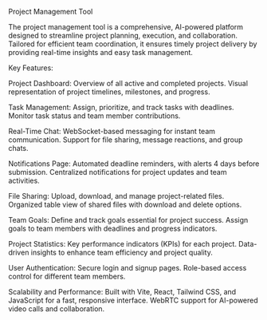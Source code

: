 Project Management Tool

The project management tool is a comprehensive, AI-powered platform designed to streamline project planning, execution, and collaboration. Tailored for efficient team coordination, it ensures timely project delivery by providing real-time insights and easy task management.

Key Features:

Project Dashboard:
Overview of all active and completed projects.
Visual representation of project timelines, milestones, and progress.

Task Management:
Assign, prioritize, and track tasks with deadlines.
Monitor task status and team member contributions.

Real-Time Chat:
WebSocket-based messaging for instant team communication.
Support for file sharing, message reactions, and group chats.

Notifications Page:
Automated deadline reminders, with alerts 4 days before submission.
Centralized notifications for project updates and team activities.

File Sharing:
Upload, download, and manage project-related files.
Organized table view of shared files with download and delete options.

Team Goals:
Define and track goals essential for project success.
Assign goals to team members with deadlines and progress indicators.

Project Statistics:
Key performance indicators (KPIs) for each project.
Data-driven insights to enhance team efficiency and project quality.

User Authentication:
Secure login and signup pages.
Role-based access control for different team members.

Scalability and Performance:
Built with Vite, React, Tailwind CSS, and JavaScript for a fast, responsive interface.
WebRTC support for AI-powered video calls and collaboration.
